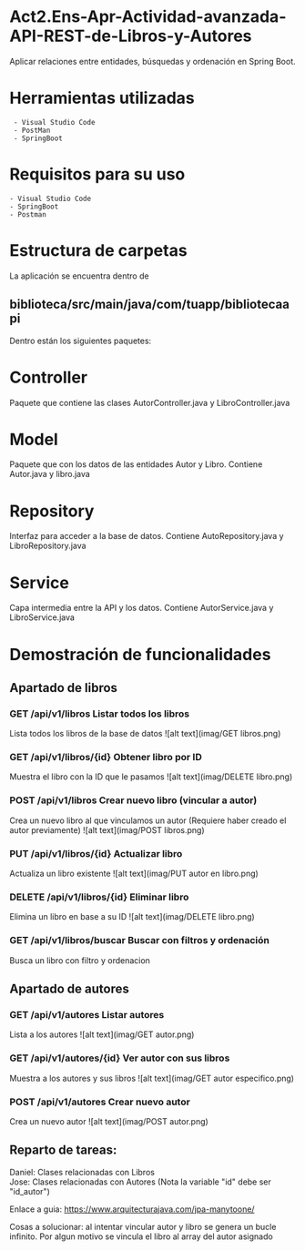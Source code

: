 # Act2.Ens-Apr-Actividad-avanzada-API-REST-de-Libros-y-Autores
Aplicar relaciones entre entidades, búsquedas y ordenación en Spring Boot. 

# Herramientas utilizadas

     - Visual Studio Code
     - PostMan
     - SpringBoot

    
# Requisitos para su uso

    - Visual Studio Code
    - SpringBoot
    - Postman

# Estructura de carpetas
La aplicación se encuentra dentro de 

## biblioteca/src/main/java/com/tuapp/bibliotecaapi


Dentro están los siguientes paquetes:

# Controller
Paquete que contiene las clases AutorController.java y LibroController.java
# Model
Paquete que con los datos de las entidades Autor y Libro. Contiene Autor.java y libro.java
# Repository
Interfaz para acceder a la base de datos. Contiene AutoRepository.java y LibroRepository.java
# Service
Capa intermedia entre la API y los datos. Contiene AutorService.java y LibroService.java

# Demostración de funcionalidades

## Apartado de libros


### GET	/api/v1/libros	Listar todos los libros
Lista todos los libros de la base de datos
![alt text](imag/GET libros.png)
### GET	/api/v1/libros/{id}	Obtener libro por ID
Muestra el libro con la ID que le pasamos
![alt text](imag/DELETE libro.png)

### POST	/api/v1/libros	Crear nuevo libro (vincular a autor)
Crea un nuevo libro al que vinculamos un autor (Requiere haber creado el autor previamente)
![alt text](imag/POST libros.png)

### PUT	/api/v1/libros/{id}	Actualizar libro
Actualiza un libro existente
![alt text](imag/PUT autor en libro.png)

### DELETE	/api/v1/libros/{id}	Eliminar libro
Elimina un libro en base a su ID
![alt text](imag/DELETE libro.png)
### GET	/api/v1/libros/buscar	Buscar con filtros y ordenación
Busca un libro con filtro y ordenacion

## Apartado de autores

### GET	/api/v1/autores	Listar autores
Lista a los autores
![alt text](imag/GET autor.png)

### GET	/api/v1/autores/{id}	Ver autor con sus libros
Muestra a los autores y sus libros
![alt text](imag/GET autor especifico.png)

### POST	/api/v1/autores	Crear nuevo autor
Crea un nuevo autor
![alt text](imag/POST autor.png)
## Reparto de tareas:  
Daniel: Clases relacionadas con Libros  
Jose: Clases relacionadas con Autores (Nota la variable "id" debe ser "id_autor")

Enlace a guia:
https://www.arquitecturajava.com/jpa-manytoone/ 

Cosas a solucionar: al intentar vincular autor y libro se genera un bucle infinito. Por algun motivo se vincula el libro al array del autor asignado
